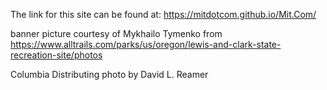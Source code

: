 The link for this site can be found at: https://mitdotcom.github.io/Mit.Com/


banner picture courtesy of Mykhailo Tymenko from https://www.alltrails.com/parks/us/oregon/lewis-and-clark-state-recreation-site/photos

Columbia Distributing photo by David L. Reamer
